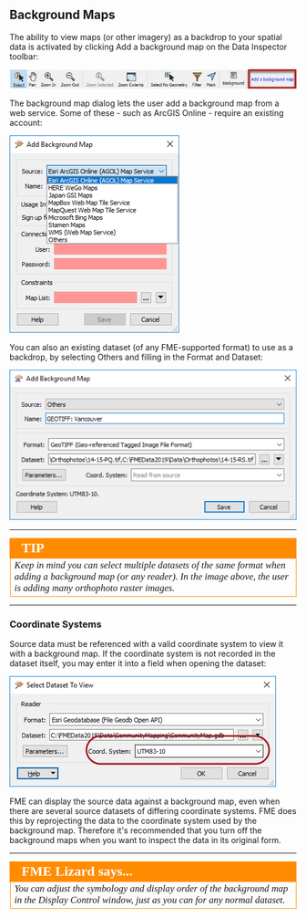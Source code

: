 ## Background Maps ##

The ability to view maps (or other imagery) as a backdrop to your spatial data is activated by clicking Add a background map on the Data Inspector toolbar:

![](./Images/Img1.042a.AddABackgroundMap.png)

The background map dialog lets the user add a background map from a web service. Some of these - such as ArcGIS Online - require an existing account:

![](./Images/Img1.043.DIBackgroundServices.png)

You can also an existing dataset (of any FME-supported format) to use as a backdrop, by selecting Others and filling in the Format and Dataset:

![](./Images/Img1.042.DIBackgroundDialog.png)

---

<!--Tip Section-->

<table style="border-spacing: 0px">
<tr>
<td style="vertical-align:middle;background-color:darkorange;border: 2px solid darkorange">
<i class="fa fa-info-circle fa-lg fa-pull-left fa-fw" style="color:white;padding-right: 12px;vertical-align:text-top"></i>
<span style="color:white;font-size:x-large;font-weight: bold;font-family:serif">TIP</span>
</td>
</tr>

<tr>
<td style="border: 1px solid darkorange">
<span style="font-family:serif; font-style:italic; font-size:larger">
Keep in mind you can select multiple datasets of the same format when adding a background map (or any reader). In the image above, the user is adding many orthophoto raster images.
</span>
</td>
</tr>
</table>

---

### Coordinate Systems ###

Source data must be referenced with a valid coordinate system to view it with a background map. If the coordinate system is not recorded in the dataset itself, you may enter it into a field when opening the dataset:

![](./Images/Img1.044.DICoordinateSystem.png)

FME can display the source data against a background map, even when there are several source datasets of differing coordinate systems. FME does this by reprojecting the data to the coordinate system used by the background map. Therefore it's recommended that you turn off the background maps when you want to inspect the data in its original form.

---

<!--Person X Says Section-->

<table style="border-spacing: 0px">
<tr>
<td style="vertical-align:middle;background-color:darkorange;border: 2px solid darkorange">
<i class="fa fa-quote-left fa-lg fa-pull-left fa-fw" style="color:white;padding-right: 12px;vertical-align:text-top"></i>
<span style="color:white;font-size:x-large;font-weight: bold;font-family:serif">FME Lizard says...</span>
</td>
</tr>

<tr>
<td style="border: 1px solid darkorange">
<span style="font-family:serif; font-style:italic; font-size:larger">
You can adjust the symbology and display order of the background map in the Display Control window, just as you can for any normal dataset.
</span>
</td>
</tr>
</table>
